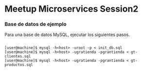 # Meetup Microservices Session2
### Base de datos de ejemplo

Para una base de datos MySQL, ejecutar los siguientes pasos.

```console

[user@machine]$ mysql -h<host> -uroot -p < init_db.sql
[user@machine]$ mysql -h<host> -ugratienda -pgrantienda < gt-clientes.sql
[user@machine]$ mysql -h<host> -ugratienda -pgrantienda < gt-productos.sql

```


